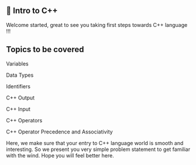 ## 🌈 Intro to C++
Welcome started, great to 
see you taking first steps towards C++ language  !!!

## Topics to be covered
Variables

Data Types

Identifiers

C++ Output

C++ Input

C++ Operators

C++ Operator Precedence and Associativity

Here, we make sure that your entry to C++ language world is smooth and interesting. So we present you very simple problem statement to get familiar with the wind. Hope you will feel better here.
